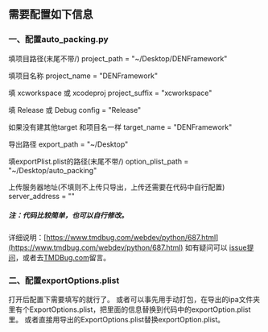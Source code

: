 ## 需要配置如下信息
### 一、配置auto_packing.py

填项目路径(末尾不带/)
project_path = "~/Desktop/DENFramework"

填项目名称
project_name = "DENFramework"

填 xcworkspace 或 xcodeproj
project_suffix = "xcworkspace"

填 Release 或 Debug
config = "Release"

如果没有建其他target 和项目名一样
target_name = "DENFramework"

导出路径
export_path  = "~/Desktop"

填exportPlist.plist的路径(末尾不带/)
option_plist_path = "~/Desktop/auto_packing"

上传服务器地址(不填则不上传只导出，上传还需要在代码中自行配置)
server_address = ""

##### 注：代码比较简单，也可以自行修改。
详细说明：[https://www.tmdbug.com/webdev/python/687.html](https://www.tmdbug.com/webdev/python/687.html)
 如有疑问可以 [issue提问](https://github.com/TMDBug/read_ipa_plist/issues)，或者去[TMDBug.com](https://tmdbug.com)留言。

### 二、配置exportOptions.plist

打开后配置下需要填写的就行了。
或者可以事先用手动打包，在导出的ipa文件夹里有个ExportOptions.plist，把里面的信息替换到代码中的exportOption.plist里。
或者直接用导出的ExportOptions.plist替换exportOption.plist。



